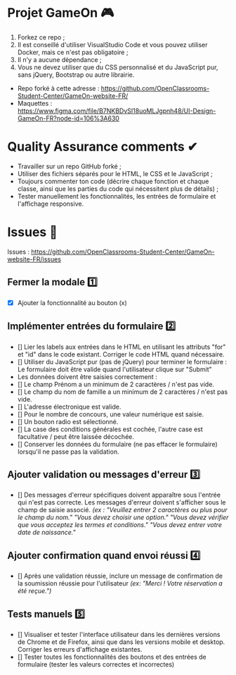 # Projet GameOn 🎮

1. Forkez ce repo ;
2. Il est conseillé d'utiliser VisualStudio Code et vous pouvez utiliser Docker, mais ce n'est pas obligatoire ;
3. Il n'y a aucune dépendance ;
4. Vous ne devez utiliser que du CSS personnalisé et du JavaScript pur, sans jQuery, Bootstrap ou autre librairie.

- Repo forké à cette adresse : https://github.com/OpenClassrooms-Student-Center/GameOn-website-FR/
- Maquettes : https://www.figma.com/file/B7NKBDvSI18uoMLJgpnh48/UI-Design-GameOn-FR?node-id=106%3A630

# Quality Assurance comments ✔

- Travailler sur un repo GitHub forké ;
- Utiliser des fichiers séparés pour le HTML, le CSS et le JavaScript ;
- Toujours commenter ton code (décrire chaque fonction et chaque classe, ainsi que les parties du code qui nécessitent plus de détails) ;
- Tester manuellement les fonctionnalités, les entrées de formulaire et l'affichage responsive.

# Issues 🎯

Issues : https://github.com/OpenClassrooms-Student-Center/GameOn-website-FR/issues

## Fermer la modale 1️⃣

- [x] Ajouter la fonctionnalité au bouton (x)

## Implémenter entrées du formulaire 2️⃣

- [] Lier les labels aux entrées dans le HTML en utilisant les attributs "for" et "id" dans le code existant. Corriger le code HTML quand nécessaire.
- [] Utiliser du JavaScript pur (pas de jQuery) pour terminer le formulaire : Le formulaire doit être valide quand l'utilisateur clique sur "Submit"
- Les données doivent être saisies correctement :
- [] Le champ Prénom a un minimum de 2 caractères / n'est pas vide.
- [] Le champ du nom de famille a un minimum de 2 caractères / n'est pas vide.
- [] L'adresse électronique est valide.
- [] Pour le nombre de concours, une valeur numérique est saisie.
- [] Un bouton radio est sélectionné.
- [] La case des conditions générales est cochée, l'autre case est facultative / peut être laissée décochée.
- [] Conserver les données du formulaire (ne pas effacer le formulaire) lorsqu'il ne passe pas la validation.

## Ajouter validation ou messages d'erreur 3️⃣

- [] Des messages d'erreur spécifiques doivent apparaître sous l'entrée qui n'est pas correcte. Les messages d'erreur doivent s'afficher sous le champ de saisie associé.
  _(ex :
  "Veuillez entrer 2 caractères ou plus pour le champ du nom."
  "Vous devez choisir une option."
  "Vous devez vérifier que vous acceptez les termes et conditions."
  "Vous devez entrer votre date de naissance."_

## Ajouter confirmation quand envoi réussi 4️⃣

- [] Après une validation réussie, inclure un message de confirmation de la soumission réussie pour l'utilisateur _(ex: "Merci ! Votre réservation a été reçue.")_

## Tests manuels 5️⃣

- [] Visualiser et tester l'interface utilisateur dans les dernières versions de Chrome et de Firefox, ainsi que dans les versions mobile et desktop. Corriger les erreurs d'affichage existantes.
- [] Tester toutes les fonctionnalités des boutons et des entrées de formulaire (tester les valeurs correctes et incorrectes)
